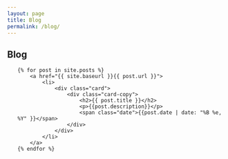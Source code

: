 ```yaml
---
layout: page
title: Blog
permalink: /blog/
---
```


<h2 class="list-title">Blog</h2>

<ul class="blog-list">

	{% for post in site.posts %}
		<a href="{{ site.baseurl }}{{ post.url }}">
		  	<li>
		  		<div class="card">
		  			<div class="card-copy">
						<h2>{{ post.title }}</h2>
						<p>{{post.description}}</p>
						<span class="date">{{post.date | date: "%B %e, %Y" }}</span>
					</div>
				</div>
		  	</li>
	  	</a>
	{% endfor %}

</ul>

